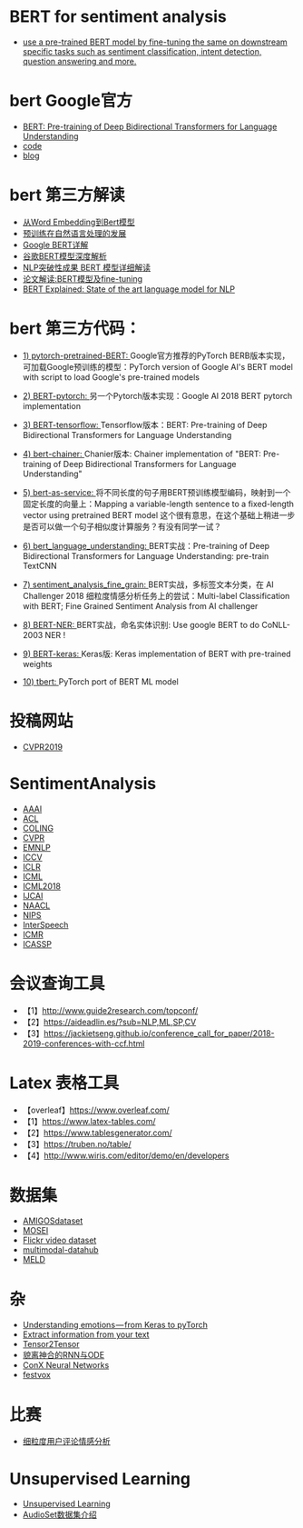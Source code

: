# BERT for sentiment analysis
  - [use a pre-trained BERT model by fine-tuning the same on downstream specific tasks such as sentiment classification, intent detection, question answering and more.](https://medium.com/huggingface/multi-label-text-classification-using-bert-the-mighty-transformer-69714fa3fb3d)
# bert Google官方
  - [BERT: Pre-training of Deep Bidirectional Transformers for Language Understanding](https://arxiv.org/abs/1810.04805)
  - [code](https://github.com/google-research/bert)
  - [blog](https://ai.googleblog.com/2018/11/open-sourcing-bert-state-of-art-pre.html)
# bert 第三方解读
  - [从Word Embedding到Bert模型](https://zhuanlan.zhihu.com/p/49271699)
  - [预训练在自然语言处理的发展](https://mp.weixin.qq.com/s/LGJvvhotSg7XMn8mg3TZUw)
  - [Google BERT详解](https://zhuanlan.zhihu.com/p/46652512)
  - [谷歌BERT模型深度解析](https://blog.csdn.net/qq_39521554/article/details/83062188)
  - [NLP突破性成果 BERT 模型详细解读](https://zhuanlan.zhihu.com/p/46997268)
  - [论文解读:BERT模型及fine-tuning](https://zhuanlan.zhihu.com/p/46833276)
  - [BERT Explained: State of the art language model for NLP](https://towardsdatascience.com/bert-explained-state-of-the-art-language-model-for-nlp-f8b21a9b6270)
# bert 第三方代码：

- [1) pytorch-pretrained-BERT: ](https://github.com/huggingface/pytorch-pretrained-BERT)
Google官方推荐的PyTorch BERB版本实现，可加载Google预训练的模型：PyTorch version of Google AI's BERT model with script to load Google's pre-trained models

- [2) BERT-pytorch: ](https://github.com/codertimo/BERT-pytorch)
另一个Pytorch版本实现：Google AI 2018 BERT pytorch implementation

- [3) BERT-tensorflow: ](https://github.com/guotong1988/BERT-tensorflow)
Tensorflow版本：BERT: Pre-training of Deep Bidirectional Transformers for Language Understanding

- [4) bert-chainer: ](https://github.com/soskek/bert-chainer)
Chanier版本: Chainer implementation of "BERT: Pre-training of Deep Bidirectional Transformers for Language Understanding"

- [5) bert-as-service: ](https://github.com/hanxiao/bert-as-service)
将不同长度的句子用BERT预训练模型编码，映射到一个固定长度的向量上：Mapping a variable-length sentence to a fixed-length vector using pretrained BERT model
这个很有意思，在这个基础上稍进一步是否可以做一个句子相似度计算服务？有没有同学一试？

- [6) bert_language_understanding: ](https://github.com/brightmart/bert_language_understanding)
BERT实战：Pre-training of Deep Bidirectional Transformers for Language Understanding: pre-train TextCNN

- [7) sentiment_analysis_fine_grain: ](https://github.com/brightmart/sentiment_analysis_fine_grain)
BERT实战，多标签文本分类，在 AI Challenger 2018 细粒度情感分析任务上的尝试：Multi-label Classification with BERT; Fine Grained Sentiment Analysis from AI challenger

- [8) BERT-NER: ](https://github.com/kyzhouhzau/BERT-NER)
BERT实战，命名实体识别: Use google BERT to do CoNLL-2003 NER !

- [9) BERT-keras: ](https://github.com/Separius/BERT-keras)
Keras版: Keras implementation of BERT with pre-trained weights

- [10) tbert: ](https://github.com/innodatalabs/tbert)
PyTorch port of BERT ML model
# 投稿网站
  - [CVPR2019](https://cmt3.research.microsoft.com/User/Login?ReturnUrl=%2FConference%2FRecent)
# SentimentAnalysis

  - [AAAI](https://www.aaai.org/)
  - [ACL](http://dblp.uni-trier.de/db/conf/acl/)
  - [COLING](https://dblp.org/db/conf/coling/index)
  - [CVPR](https://dblp.uni-trier.de/db/conf/cvpr/)
  - [EMNLP](https://dblp.uni-trier.de/db/conf/emnlp/)
  - [ICCV](https://dblp.uni-trier.de/db/conf/iccv/)
  - [ICLR](https://iclr.cc/)
  - [ICML](https://icml.cc/)
  - [ICML2018](https://icml.cc/Conferences/2018/Schedule?type=Oral)
  - [IJCAI](https://www.ijcai.org/)
  - [NAACL](http://naacl.org/)
  - [NIPS](https://nips.cc/)
  - [InterSpeech](https://dblp.uni-trier.de/db/conf/interspeech/)
  - [ICMR](https://dblp.uni-trier.de/db/conf/mir/)
  - [ICASSP](https://dblp.uni-trier.de/db/conf/icassp/)
# 会议查询工具
  - 【1】http://www.guide2research.com/topconf/
  - 【2】https://aideadlin.es/?sub=NLP,ML,SP,CV
  - 【3】https://jackietseng.github.io/conference_call_for_paper/2018-2019-conferences-with-ccf.html
# Latex 表格工具
  - 【overleaf】https://www.overleaf.com/
  - 【1】https://www.latex-tables.com/
  - 【2】https://www.tablesgenerator.com/
  - 【3】https://truben.no/table/
  - 【4】http://www.wiris.com/editor/demo/en/developers
# 数据集
  - [AMIGOSdataset](http://www.eecs.qmul.ac.uk/mmv/datasets/amigos/index.html)
  - [MOSEI](http://immortal.multicomp.cs.cmu.edu/raw_datasets/)
  - [Flickr video dataset](https://projects.csail.mit.edu/soundnet/)
  - [multimodal-datahub](https://github.com/yyf17/multimodal-datahub)
  - [MELD](https://github.com/yyf17/MELD)
# 杂
  - [Understanding emotions — from Keras to pyTorch](https://medium.com/huggingface/understanding-emotions-from-keras-to-pytorch-3ccb61d5a983)
  - [Extract information from your text](https://azure.microsoft.com/en-us/services/cognitive-services/text-analytics/)
  - [Tensor2Tensor](https://github.com/tensorflow/tensor2tensor#speech-recognition)
  - [貌离神合的RNN与ODE](https://www.jiqizhixin.com/articles/2018-06-29-3)
  - [ConX Neural Networks](https://conx.readthedocs.io/en/latest/README.html)
  - [festvox](http://festvox.org/)
# 比赛
 - [细粒度用户评论情感分析](https://challenger.ai/competition/fsauor2018?type=myteam)
# Unsupervised Learning
 - [Unsupervised Learning](https://github.com/aleju/papers/edit/master/neural-nets/Deep_Clustering_for_Unsupervised_Learning_of_Visual_Features.md)
 - [AudioSet数据集介绍](https://zhuanlan.zhihu.com/p/38575723)
